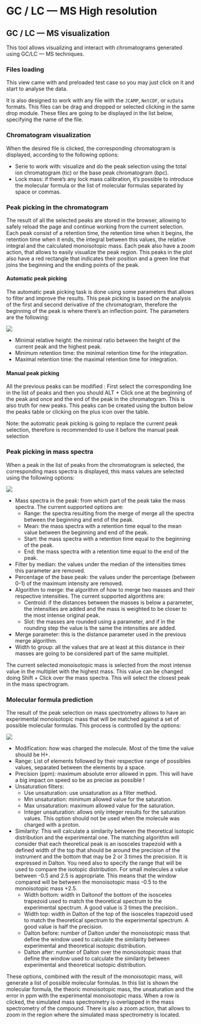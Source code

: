 # GC / LC — MS High resolution

## GC / LC — MS visualization

This tool allows visualizing and interact with chromatograms generated using GC/LC — MS techniques.

### Files loading

This view came with and preloaded test case so you may just click on it and start to analyse the data.

It is also designed to work with any file with the `JCAMP`, `NetCDF`, or `mzData` formats. This files can be drag and dropped or selected clicking in the same drop module. These files are going to be displayed in the list below, specifying the name of the file.

### Chromatogram visualization

When the desired file is clicked, the corresponding chromatogram is displayed, according to the following options:

- Serie to work with: visualize and do the peak selection using the total ion chromatogram \(tic\) or the base peak chromatogram \(bpc\).
- Lock mass: if there’s any lock mass calibration, it’s possible to introduce the molecular formula or the list of molecular formulas separated by space or commas.

### Peak picking in the chromatogram

The result of all the selected peaks are stored in the browser, allowing to safely reload the page and continue working from the current selection. Each peak consist of a retention time, the retention time when it begins, the retention time when it ends, the integral between this values, the relative integral and the calculated monoisotopic mass. Each peak also have a zoom action, that allows to easily visualize the peak region. This peaks in the plot also have a red rectangle that indicates their position and a green line that joins the beginning and the ending points of the peak.

#### Automatic peak picking

The automatic peak picking task is done using some parameters that allows to filter and improve the results. This peak picking is based on the analysis of the first and second derivative of the chromatogram, therefore the beginning of the peak is where there’s an inflection point. The parameters are the following:

![](https://lh6.googleusercontent.com/g8qdngHLJ_9NFieCCoWslFiSGle01vmZY9_PrzDhrki8bzkCqGeChgkdheuiRzPHd3kaxy--FQPEG2NiRHgpy5Vvj6BVjz_2-fzJfbyRL5KCtysHtJ0Dx6ET_9PW83jCy-w9pLYH)

- Minimal relative height: the minimal ratio between the height of the current peak and the highest peak.
- Minimum retention time: the minimal retention time for the integration.
- Maximal retention time: the maximal retention time for integration.

#### Manual peak picking

All the previous peaks can be modified : First select the corresponding line in the list of peaks and then you should ALT + Click one at the beginning of the peak and once and the end of the peak in the chromatogram. This is also truth for new peaks. This peaks can be created using the button below the peaks table or clicking on the plus icon over the table.

Note: the automatic peak picking is going to replace the current peak selection, therefore is recommended to use it before the manual peak selection

### Peak picking in mass spectra

When a peak in the list of peaks from the chromatogram is selected, the corresponding mass spectra is displayed, this mass values are selected using the following options:

![](https://lh5.googleusercontent.com/SYltT35ZPRKEQbG-9GaOOVNqHk4YvTwGfP2h6LMmSJ7QdnfExbZ6m45tfUZPl_ewDmqGZS2FKmMLij_uqrLPBjRLC6LR0YTG87Mkp_laTqHvOH819zrVyQmJF372qbTWyj26twmW)

- Mass spectra in the peak: from which part of the peak take the mass spectra. The current supported options are:
  - Range: the spectra resulting from the merge of merge all the spectra between the beginning and end of the peak.
  - Mean: the mass spectra with a retention time equal to the mean value between the beginning and end of the peak.
  - Start: the mass spectra with a retention time equal to the beginning of the peak.
  - End: the mass spectra with a retention time equal to the end of the peak.
- Filter by median: the values under the median of the intensities times this parameter are removed.
- Percentage of the base peak: the values under the percentage \(between 0-1\) of the maximum intensity are removed.
- Algorithm to merge: the algorithm of how to merge two masses and their respective intensities. The current supported algorithms are:
  - Centroid: if the distances between the masses is below a parameter, the intensities are added and the mass is weighted to be closer to the most intense original peak.
  - Slot: the masses are rounded using a parameter, and if in the rounding step the value is the same the intensities are added.
- Merge parameter: this is the distance parameter used in the previous merge algorithm.
- Width to group: all the values that are at least at this distance in their masses are going to be considered part of the same multiplet.

The current selected monoisotopic mass is selected from the most intense value in the multiplet with the highest mass. This value can be changed doing Shift + Click over the mass spectra. This will select the closest peak in the mass spectrogram.

### Molecular formula prediction

The result of the peak selection on mass spectrometry allows to have an experimental monoisotopic mass that will be matched against a set of possible molecular formulas. This process is controlled by the options:

![](https://lh5.googleusercontent.com/I39e0EUifIqN4Vd1ibOVWf-TYjdncudgDWJVroU7Q_cLG9wxcxalmKNkgdgKldjKGoTZjzLtK3Jkh1epIPQFUwrIihsdn55hSuNTzpqArhWcOxATQVbwt20aApdUu95RS2Mmub9k)

- Modification: how was charged the molecule. Most of the time the value should be H+.
- Range: List of elements followed by their respective range of possibles values, separated between the elements by a space.
- Precision \(ppm\): maximum absolute error allowed in ppm. This will have a big impact on speed so be as precise as possible !
- Unsaturation filters:
  - Use unsaturation: use unsaturation as a filter method.
  - Min unsaturation: minimum allowed value for the saturation.
  - Max unsaturation: maximum allowed value for the saturation.
  - Integer unsaturation: allows only integer results for the saturation values. This option should not be used when the molecule was charged with a proton.
- Similarity: This will calculate a similarity between the theoretical isotopic distribution and the experimental one. The matching algorithm will consider that each theoretical peak is an isosceles trapezoid with a defined width of the top that should be around the precision of the instrument and the bottom that may be 2 or 3 times the precision. It is expressed in Dalton. You need also to specify the range that will be used to compare the isotopic distribution. For small molecules a value between -0.5 and 2.5 is appropriate. This means that the window compared will be between the monoisotopic mass -0.5 to the monoisotopic mass +2.5.
  - Width bottom: width in Daltonof the bottom of the isosceles trapezoid used to match the theoretical spectrum to the experimental spectrum. A good value is 3 times the precision..
  - Width top: width in Dalton of the top of the isosceles trapezoid used to match the theoretical spectrum to the experimental spectrum. A good value is half the precision.
  - Dalton before: number of Dalton under the monoisotopic mass that define the window used to calculate the similarity between experimental and theoretical isotopic distribution.
  - Dalton after: number of Dalton over the monoisotopic mass that define the window used to calculate the similarity between experimental and theoretical isotopic distribution.

These options, combined with the result of the monoisotopic mass, will generate a list of possible molecular formulas. In this list is shown the molecular formula, the theoric monoisotopic mass, the unsaturation and the error in ppm with the experimental monoisotopic mass. When a row is clicked, the simulated mass spectrometry is overlapped in the mass spectrometry of the compound. There is also a zoom action, that allows to zoom in the region where the simulated mass spectrometry is located.
